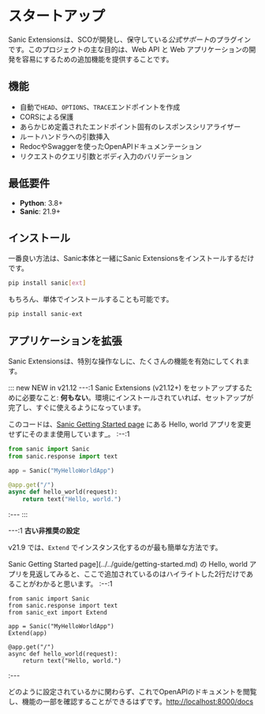 # スタートアップ

Sanic Extensionsは、SCOが開発し、保守している*公式サポート*のプラグインです。このプロジェクトの主な目的は、Web API と Web アプリケーションの開発を容易にするための追加機能を提供することです。

## 機能

- 自動で`HEAD`、`OPTIONS`、`TRACE`エンドポイントを作成
- CORSによる保護
- あらかじめ定義されたエンドポイント固有のレスポンスシリアライザー
- ルートハンドラへの引数挿入
- RedocやSwaggerを使ったOpenAPIドキュメンテーション
- リクエストのクエリ引数とボディ入力のバリデーション

## 最低要件

- **Python**: 3.8+
- **Sanic**: 21.9+

## インストール

一番良い方法は、Sanic本体と一緒にSanic Extensionsをインストールするだけです。

```bash
pip install sanic[ext]
```

もちろん、単体でインストールすることも可能です。

```bash
pip install sanic-ext
```

## アプリケーションを拡張

Sanic Extensionsは、特別な操作なしに、たくさんの機能を有効にしてくれます。

::: new NEW in v21.12
---:1
Sanic Extensions (v21.12+) をセットアップするために必要なこと: **何もない**。環境にインストールされていれば、セットアップが完了し、すぐに使えるようになっています。

このコードは、[Sanic Getting Started page](../../guide/getting-started.md) にある Hello, world アプリを変更せずにそのまま使用しています_。
:--:1
```python
from sanic import Sanic
from sanic.response import text

app = Sanic("MyHelloWorldApp")

@app.get("/")
async def hello_world(request):
    return text("Hello, world.")
```
:---
:::

---:1
**古い非推奨の設定**

v21.9 では、`Extend` でインスタンス化するのが最も簡単な方法です。

Sanic Getting Started page](../../guide/getting-started.md) の Hello, world アプリを見返してみると、ここで追加されているのはハイライトした2行だけであることがわかると思います。
:--:1

```python{3,6}
from sanic import Sanic
from sanic.response import text
from sanic_ext import Extend

app = Sanic("MyHelloWorldApp")
Extend(app)

@app.get("/")
async def hello_world(request):
    return text("Hello, world.")
```
:---

どのように設定されているかに関わらず、これでOpenAPIのドキュメントを閲覧し、機能の一部を確認することができるはずです。[http://localhost:8000/docs](http://localhost:8000/docs)
